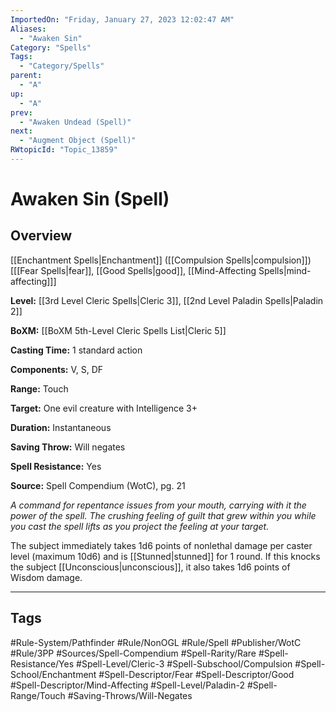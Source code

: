 ```yaml
---
ImportedOn: "Friday, January 27, 2023 12:02:47 AM"
Aliases:
  - "Awaken Sin"
Category: "Spells"
Tags:
  - "Category/Spells"
parent:
  - "A"
up:
  - "A"
prev:
  - "Awaken Undead (Spell)"
next:
  - "Augment Object (Spell)"
RWtopicId: "Topic_13859"
---
```

# Awaken Sin (Spell)
## Overview
[[Enchantment Spells|Enchantment]] ([[Compulsion Spells|compulsion]]) \[[[Fear Spells|fear]], [[Good Spells|good]], [[Mind-Affecting Spells|mind-affecting]]]

**Level:** [[3rd Level Cleric Spells|Cleric 3]], [[2nd Level Paladin Spells|Paladin 2]]

**BoXM:** [[BoXM 5th-Level Cleric Spells List|Cleric 5]]

**Casting Time:** 1 standard action

**Components:** V, S, DF

**Range:** Touch

**Target:** One evil creature with Intelligence 3+

**Duration:** Instantaneous

**Saving Throw:** Will negates

**Spell Resistance:** Yes

**Source:** Spell Compendium (WotC), pg. 21

*A command for repentance issues from your mouth, carrying with it the power of the spell. The crushing feeling of guilt that grew within you while you cast the spell lifts as you project the feeling at your target.*

The subject immediately takes 1d6 points of nonlethal damage per caster level (maximum 10d6) and is [[Stunned|stunned]] for 1 round. If this knocks the subject [[Unconscious|unconscious]], it also takes 1d6 points of Wisdom damage.


---
## Tags
#Rule-System/Pathfinder #Rule/NonOGL #Rule/Spell #Publisher/WotC #Rule/3PP #Sources/Spell-Compendium #Spell-Rarity/Rare #Spell-Resistance/Yes #Spell-Level/Cleric-3 #Spell-Subschool/Compulsion #Spell-School/Enchantment #Spell-Descriptor/Fear #Spell-Descriptor/Good #Spell-Descriptor/Mind-Affecting #Spell-Level/Paladin-2 #Spell-Range/Touch #Saving-Throws/Will-Negates


